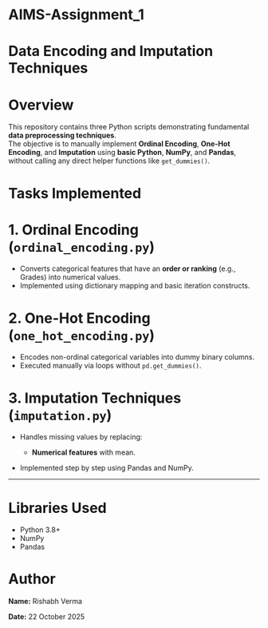 # AIMS-Assignment_1
# Data Encoding and Imputation Techniques

# Overview
This repository contains three Python scripts demonstrating fundamental **data preprocessing techniques**.  
The objective is to manually implement **Ordinal Encoding**, **One-Hot Encoding**, and **Imputation** using **basic Python**, **NumPy**, and **Pandas**, without calling any direct helper functions like `get_dummies()`.


# Tasks Implemented

# 1. Ordinal Encoding (`ordinal_encoding.py`)
- Converts categorical features that have an **order or ranking** (e.g., Grades) into numerical values.
- Implemented using dictionary mapping and basic iteration constructs.

# 2. One-Hot Encoding (`one_hot_encoding.py`)
- Encodes non-ordinal categorical variables into dummy binary columns.
- Executed manually via loops without `pd.get_dummies()`.

# 3. Imputation Techniques (`imputation.py`)
- Handles missing values by replacing:
  - **Numerical features** with mean.
  
- Implemented step by step using Pandas and NumPy.

---

# Libraries Used
- Python 3.8+
- NumPy
- Pandas

# Author
**Name:** Rishabh Verma

**Date:** 22 October 2025 
 
